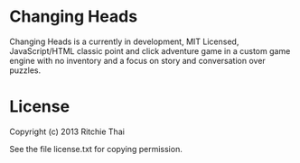 # Changing Heads

Changing Heads is a currently in development, MIT Licensed, JavaScript/HTML classic point and click adventure game in a custom game engine with no inventory and a focus on story and conversation over puzzles.

# License

Copyright (c) 2013 Ritchie Thai

See the file license.txt for copying permission.
